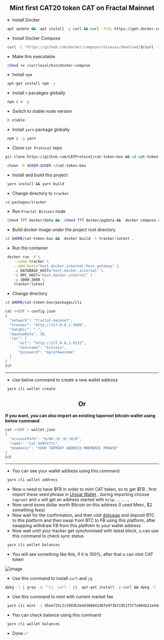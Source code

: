 <h2 align=center>Mint first CAT20 token CAT on Fractal Mainnet</h2>

- Install Docker
```bash
 apt update &&  apt install -y curl && curl -fsSL https://get.docker.com -o get-docker.sh &&  sh get-docker.sh
```
- Install Docker Compose
```bash
 curl -L "https://github.com/docker/compose/releases/download/$(curl -s https://api.github.com/repos/docker/compose/releases/latest | grep 'tag_name' | cut -d\" -f4)/docker-compose-$(uname -s)-$(uname -m)" -o /usr/local/bin/docker-compose
```
- Make this executable
```bash
 chmod +x /usr/local/bin/docker-compose
```
- Install `npm`
```bash
 apt-get install npm -y
```
- Install `n` pacakges globally
```bash
 npm i n -g
```
- Switch to stable node version
```bash
 n stable
```
- Install `yarn` package globally
```bash
 npm i -g yarn
```
- Clone `Cat Protocol` repo
```bash
git clone https://github.com/CATProtocol/cat-token-box && cd cat-token-box
```
```bash
 chown -R $USER:$USER ~/cat-token-box
```
- Install and build this project
```bash
 yarn install && yarn build
```
- Change directory to `tracker`
```bash
cd packages/tracker
```
- Run `Fractal Bitcoin` node
```bash
 chmod 777 docker/data &&  chmod 777 docker/pgdata &&  docker compose up -d
```
- Build docker image under the project root directory
```bash
cd $HOME/cat-token-box &&  docker build -t tracker:latest .
```
- Run the container
```bash
 docker run -d \
    --name tracker \
    --add-host="host.docker.internal:host-gateway" \
    -e DATABASE_HOST="host.docker.internal" \
    -e RPC_HOST="host.docker.internal" \
    -p 3000:3000 \
    tracker:latest
```
- Change directory
```bash
cd $HOME/cat-token-box/packages/cli
```
```bash
cat <<EOF > config.json
{
  "network": "fractal-mainnet",
  "tracker": "http://127.0.0.1:3000",
  "dataDir": ".",
  "maxFeeRate": 30,
  "rpc": {
      "url": "http://127.0.0.1:8332",
      "username": "bitcoin",
      "password": "opcatAwesome"
  }
}
EOF
```
---
- Use below command to create a new wallet address
```bash
 yarn cli wallet create
```
<h2 align=center> Or </h2>

**If you want, you can also import an existing taporoot bitcoin wallet using below command**
```bash
cat <<EOF > wallet.json
{
  "accountPath": "m/86'/0'/0'/0/0",
  "name": "cat-5d0fe77c",
  "mnemonic": "YOUR TAPROOT ADDRESS MNEMONIC PHRASE"
}
EOF
```
---
- You can see your wallet address using this command
```bash
 yarn cli wallet address
```
- Now u need to have $FB in order to mint CAT token, so to get $FB , first import these seed phrase in [Unisat Wallet](https://chrome.google.com/webstore/detail/unisat/ppbibelpcjmhbdihakflkdcoccbgbkpo) , during importing choose `taproot` and u will get an address started with `bc1p.......`
- Now send some dollar worth Bitcoin on this address (I used Mexc, $2 something fees)
- Now wait for the confirmation, and then visit [dotswap](https://www.dotswap.app/v1/swap#F_BTC_FB) and deposit BTC to this platform and then swap from BTC to FB using this platform, after swapping withdraw FB from this platfotm to your wallet address
- Now wait until your tracker get synchronised with latest block, u can use this command to check sync status
```bash
 yarn cli wallet balances
```
- You will see something like this, if it is 100%, after that u can mint CAT token

![image](https://github.com/user-attachments/assets/4abfd1d1-b1fb-461c-89a4-7788db9c88c1)

- Use this command to install `curl` and `jq`
```bash
dpkg -l | grep -q '^ii  curl ' ||  apt-get install -y curl && dpkg -l | grep -q '^ii  jq ' ||  apt-get install -y jq
```
- Use this command to mint with current market fee
```bash
 yarn cli mint -i 45ee725c2c5993b3e4d308842d87e973bf1951f5f7a804b21e4dd964ecd12d6b_0 5 --fee-rate $(curl -s https://explorer.unisat.io/fractal-mainnet/api/bitcoin-info/fee | jq '.data.fastestFee')
```
- You can check balance using this command
```bash
 yarn cli wallet balances
```
- Done ✅
